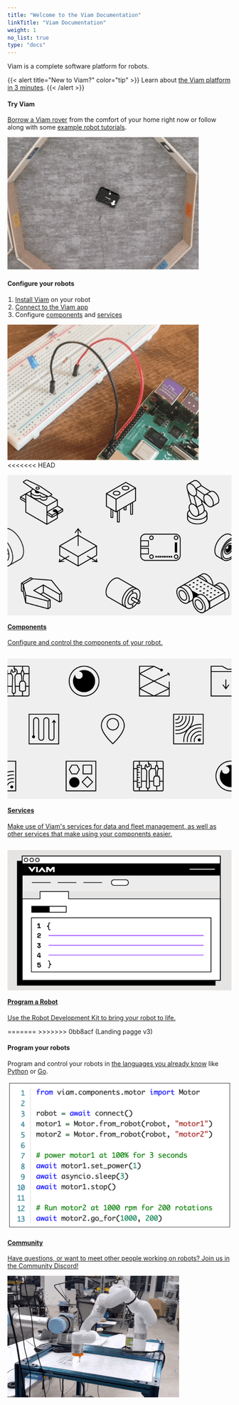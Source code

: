 ```yaml
---
title: "Welcome to the Viam Documentation"
linkTitle: "Viam Documentation"
weight: 1
no_list: true
type: "docs"
---
```


Viam is a complete software platform for robots.

{{< alert title="New to Viam?" color="tip" >}}
Learn about [the Viam platform in 3 minutes](viam).
{{< /alert >}}

<div class="container td-max-width-on-larger-screens">
  <div class="row">
    <div class="col landing-hover-card">
        <div class="landing-hover-card-padding yellow">
            <h4>Try Viam</h4>
            <p style="text-align: left;"><a href="try-viam">Borrow a Viam rover</a> from the comfort of your home right now or follow along with some <a href="tutorials">example robot tutorials</a>.</p>
        <img src="img/rover.gif" alt="A Viam Rover moving about">
    </div>
    </div>
    <div class="col landing-hover-card ">
        <div class="landing-hover-card-padding purple">
        <h4>Configure your robots</h4>
        <div style="text-align: left">
        <ol style="padding-inline-start: 1.1rem">
        <li><a href="installation">Install Viam</a> on your robot</li>
        <li><a href="manage/app-usage/">Connect to the Viam app</a></li>
        <li>Configure <a href="components">components</a> and <a href="services">services</a></li>
        </ol>
        <img src="img/blink.gif" alt="A blinking led connected to a Raspberry Pi">
        </div>
    </div>
<<<<<<< HEAD
    <div class="col hover-card">
    <a href="components">
        <img src="img/components.png" alt="Components" style="padding-top: 1em">
        <h4 style="text-align: left; margin-left: 0px; margin-top: 1em;">Components</h4>
        <p style="text-align: left;">Configure and control the components of your robot.</p>
    </a>
    </div>
    <div class="col hover-card">
        <a href="services">
            <img src="img/services.png" alt="Services" style="padding-top: 1em">
            <h4 style="text-align: left; margin-left: 0px;margin-top: 1em;">Services</h4>
            <p style="text-align: left;">Make use of Viam's services for data and fleet management, as well as other services that make using your components easier.</p>
        </a>
    </div>
    <div class="col hover-card">
        <a href="program">
            <img src="img/program.png" alt="Programming a robot" style="padding-top: 1em">
             <h4 style="text-align: left; margin-left: 0px; margin-top: 1em;">Program a Robot</h4>
            <p style="text-align: left;">Use the Robot Development Kit to bring your robot to life.</p>
        </a>
=======
>>>>>>> 0bb8acf (Landing pagge v3)
    </div>
  </div>
  <div class="row">
    <div class="col landing-hover-card">
        <div class="landing-hover-card-padding teal">
        <h4>Program your robots</h4>
        <p style="text-align: left;">
            Program and control your robots in <a href="program/sdk-as-client/"> the languages you already know</a> like <a href="https://python.viam.dev/">Python</a> or <a href="https://pkg.go.dev/go.viam.com/rdk">Go</a>.
        </p>
        <img src="img/code.png" alt="Robot code">
        </div>
    </div>
    <div class="col landing-hover-card">
        <div class="landing-hover-card-padding pink">
        <a href="https://discord.gg/viam">
            <h4>Community</h4>
            <p style="text-align: left;">Have questions, or want to meet other people working on robots? Join us in the Community Discord!</p>
            <img src="img/heart.gif" alt="A robot drawing a heart">
        </a>
        </div>
    </div>
    </div>
</div>
